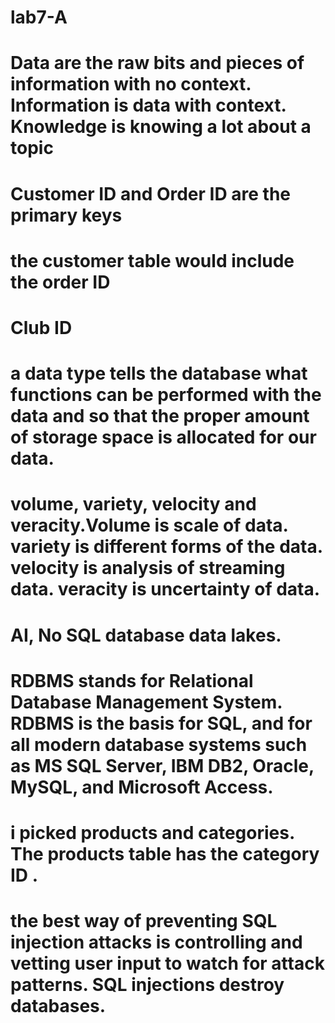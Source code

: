 # lab7-A

# Data are the raw bits and pieces of information with no context. Information is data with context. Knowledge is knowing a lot about a topic
# Customer ID and Order ID are the primary keys
# the customer table would include the order ID
# Club ID
# a data type tells the database what functions can be performed with the data and so that the proper amount of storage space is allocated for our data.
# volume, variety, velocity and veracity.Volume is scale of data. variety is different forms of the data. velocity is analysis of streaming data. veracity is uncertainty of data.
# AI, No SQL database data lakes.
# RDBMS stands for Relational Database Management System. RDBMS is the basis for SQL, and for all modern database systems such as MS SQL Server, IBM DB2, Oracle, MySQL, and Microsoft Access.
# i picked products and categories. The products table has the category ID .
# the best way of preventing SQL injection attacks is controlling and vetting user input to watch for attack patterns. SQL injections destroy databases.
